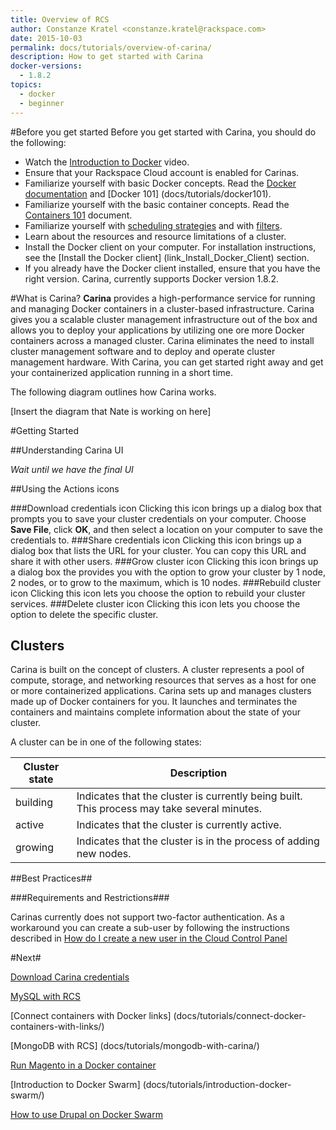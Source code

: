 ```yaml
---
title: Overview of RCS
author: Constanze Kratel <constanze.kratel@rackspace.com>
date: 2015-10-03
permalink: docs/tutorials/overview-of-carina/
description: How to get started with Carina
docker-versions:
  - 1.8.2
topics:
  - docker
  - beginner
---
```


#Before you get started
Before you get started with Carina, you should do the following:

* Watch the [Introduction to Docker](https://sysadmincasts.com/episodes/31-introduction-to-docker) video.
* Ensure that your Rackspace Cloud account is enabled for Carinas.
* Familiarize yourself with basic Docker concepts. Read the [Docker documentation](https://docs.docker.com/
) and [Docker 101] (docs/tutorials/docker101).
* Familiarize yourself with the basic container concepts. Read the [Containers 101](docs/tutorials/containers101) document.
* Familiarize yourself with [scheduling strategies](https://docs.docker.com/swarm/scheduler/strategy/) and with [filters](https://docs.docker.com/swarm/scheduler/filter/).
* Learn about the resources and resource limitations of a cluster.
* Install the Docker client on your computer. For installation instructions, see the [Install the Docker client] (link_Install_Docker_Client) section.
* If you already have the Docker client installed, ensure that you have the right version. Carina, currently supports Docker version 1.8.2.

#What is Carina?
**Carina** provides a high-performance service for running and managing Docker containers in a cluster-based infrastructure. Carina gives you a scalable cluster management infrastructure out of the box and allows you to deploy your applications by utilizing one ore more Docker containers across a managed cluster. Carina eliminates the need to install cluster management software and to deploy and operate cluster management hardware. With Carina, you can get started right away and get your containerized application running in a short time.

The following diagram outlines how Carina works.

[Insert the diagram that Nate is working on here]


#Getting Started

##Understanding Carina UI

*Wait until we have the final UI*

##Using the Actions icons

###Download credentials icon
Clicking this icon brings up a dialog box that prompts you to save your cluster credentials on your computer. Choose **Save File**, click **OK**, and then select a location on your computer to save the credentials to.
###Share credentials icon
Clicking this icon brings up a dialog box that lists the URL for your cluster. You can copy this URL and share it with other users.
###Grow cluster icon
Clicking this icon brings up a dialog box the provides you with the option to grow your cluster by 1 node, 2 nodes, or to grow to the maximum, which is 10 nodes.
###Rebuild cluster icon
Clicking this icon lets you choose the option to rebuild your cluster services.
###Delete cluster icon
Clicking this icon lets you choose the option to delete the specific cluster.

## Clusters

Carina is built on the concept of clusters. A cluster represents a pool of compute, storage, and networking resources that serves as a host for one or more containerized applications. Carina sets up and manages clusters made up of Docker containers for you. It launches and terminates the containers and maintains complete information about the state of your cluster.

A cluster can be in one of the following states:

| Cluster state | Description                                                                                 |
|---------------|---------------------------------------------------------------------------------------------|
| building      | Indicates that the cluster is currently being built. This process may take several minutes. |
| active        | Indicates that the cluster is currently active.                                             |
| growing       | Indicates that the cluster is in the process of adding new nodes.                           |


##Best Practices##

###Requirements and Restrictions###

Carinas currently does not support two-factor authentication.
As a workaround you can create a sub-user by following the instructions described in [How do I create a new user in the Cloud Control Panel](https://community.rackspace.com/products/f/54/t/4551)

#Next#

[Download Carina credentials](docs/references/carina-credentials/)

[MySQL with RCS](docs/tutorials/mysql-with-carina/)

[Connect containers with Docker links] (docs/tutorials/connect-docker-containers-with-links/)

[MongoDB with RCS] (docs/tutorials/mongodb-with-carina/)

[Run Magento in a Docker container](docs/tutorials/magento-in-docker/)

[Introduction to Docker Swarm] (docs/tutorials/introduction-docker-swarm/)

[How to use Drupal on Docker Swarm](docs/tutorials/drupal-and-swarm/)
